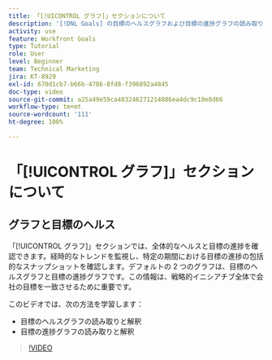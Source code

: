 ```yaml
---
title: 「[!UICONTROL グラフ]」セクションについて
description: '[!DNL Goals] の目標のヘルスグラフおよび目標の進捗グラフの読み取りと解釈方法について説明します。'
activity: use
feature: Workfront Goals
type: Tutorial
role: User
level: Beginner
team: Technical Marketing
jira: KT-8929
exl-id: 670d1cb7-b66b-4786-8fd8-f396892a4845
doc-type: video
source-git-commit: a25a49e59ca483246271214886ea4dc9c10e8d66
workflow-type: tm+mt
source-wordcount: '111'
ht-degree: 100%

---
```


# 「[!UICONTROL グラフ]」セクションについて

## グラフと目標のヘルス

「[!UICONTROL グラフ]」セクションでは、全体的なヘルスと目標の進捗を確認できます。経時的なトレンドを監視し、特定の期間における目標の進捗の包括的なスナップショットを確認します。デフォルトの 2 つのグラフは、目標のヘルスグラフと目標の進捗グラフです。この情報は、戦略的イニシアチブ全体で会社の目標を一致させるために重要です。

このビデオでは、次の方法を学習します：

* 目標のヘルスグラフの読み取りと解釈
* 目標の進捗グラフの読み取りと解釈

>[!VIDEO](https://video.tv.adobe.com/v/335201/?quality=12&learn=on)

